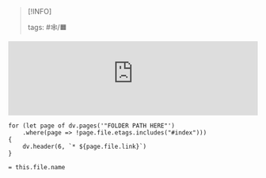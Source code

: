 
> [!INFO]
> 
> tags:  #🕸️/🟧️


<iframe src="https://6146a62b22390.htmlsave.net" frameborder=0 style="width:100%"></iframe>

```dataview
for (let page of dv.pages('"FOLDER PATH HERE"')
	.where(page => !page.file.etags.includes("#index")))
{
	dv.header(6, `* ${page.file.link}`)
}
```

`= this.file.name`
